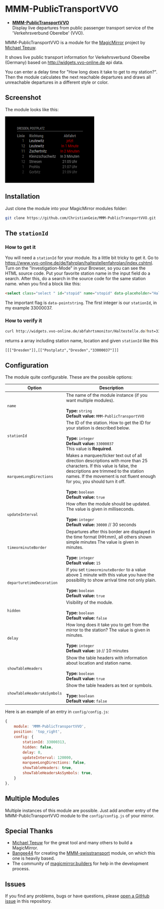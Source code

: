 # MMM-PublicTransportVVO


- **[MMM-PublicTransportVVO](https://github.com/ChristianGeie/MMM-PublicTransportVVO)** <br> Display live departures from public passenger transport service of the 'Verkehrsverbund Oberelbe' (VVO).


MMM-PublicTransportVVO is a module for the [MagicMirror](https://github.com/MichMich/MagicMirror) project by
[Michael Teeuw](https://github.com/MichMich).

It shows live public transport information for Verkehrsverbund Oberelbe (Germany) based on http://widgets.vvo-online.de api data.

You can enter a delay time for "How long does it take to get to my station?".
Then the module calculates the next reachable departures and draws all unreachable departures in a different style or color.

## Screenshot

The module looks like this:

![Example for Dresden, Postplatz with  delay of 2 minutes, colored true, 5 minute timeorminuteBorder and departuretimeDecoration is true ](img/MMM-PublicTransportVVO_screenshot.png)

## Installation

Just clone the module into your MagicMirror modules folder:

```bash
git clone https://github.com/ChristianGeie/MMM-PublicTransportVVO.git
```

## The `stationId`

### How to get it

You will need a `stationId` for your module. Its a little bit tricky to get it. Go to https://www.vvo-online.de/de/fahrplan/haltestellenfahrplan/index.cshtml. Turn on the "Investigation-Mode" in your Browser, so you can see the HTML source code. Put your favorite station name in the input field do a search. After this, do a search in the source code for the same station name. when you find a block like this:

```html
<select class="select " id="stopid" name="stopid" data-placeholder="Haltestelle" aria-label="Haltestelle" aria-required="true" data-stops-only="true" data-regional-only="true" data-pointstring="33000037|||Postplatz|5658730|4621656|0||" style="display: none;"><option value="33000037"><img style="display:inline" aria-label="Haltestelle" src="/assets/img/trans-icon/ico-stop-15x15.png" data-hoversrc="/assets/img/trans-icon/ico-stop-15x15-h.png" data-src="/assets/img/trans-icon/ico-stop-15x15.png"><span class="clearfix"><strong class="right"></strong><span class="displayname">Postplatz, Dresden</span></span></option></select>
```
The important flag is `data-pointstring`. The first integer is our `stationId`, in my example 33000037.

### How to verify it

```bash
curl http://widgets.vvo-online.de/abfahrtsmonitor/Haltestelle.do?hst=33000037
```
returns a array including station name, location and given `stationId` like this
```
[[["Dresden"]],[["Postplatz","Dresden","33000037"]]]
```

## Configuration

The module quite configurable. These are the possible options:

|Option|Description|
|---|---|
|`name`|The name of the module instance (if you want multiple modules).<br><br>**Type:** `string`<br>**Default value:** `MMM-PublicTransportVVO`|
|`stationId`|The ID of the station. How to get the ID for your station is described below.<br><br>**Type:** `integer`<BR>**Default value:** `33000037`<br> This value is **Required**.|
|`marqueeLongDirections`|Makes a marquee/ticker text out of all direction descriptions with more than 25 characters. If this value is false, the descriptions are trimmed to the station names. If the movement is not fluent enough for you, you should turn it off.<br><br>**Type:** `boolean`<br>**Default value:** `true`|
|`updateInterval`|How often the module should be updated. The value is given in milliseconds.<br><br>**Type:** `integer`<br>**Default value:** `30000` // 30 seconds|
|`timeorminuteBorder`|Departures after this border are displayed in the time format (HH:mm), all others shown simple minutes The value is given in minutes.<br><br>**Type:** `integer`<br>**Default value:** `15`|
|`departuretimeDecoration`|If you set `timeorminuteBorder` to a value above 1 minute with this value you have the possibility to show arrival time not only plain. <br><br>**Type:** `boolean`<br>**Default value:** `true`|
|`hidden`|Visibility of the module.<br><br>**Type:** `boolean`<br>**Default value:** `false`|
|`delay`|How long does it take you to get from the mirror to the station? The value is given in minutes.<br><br>**Type:** `integer`<br>**Default value:** `10` // 10 minutes|
|`showTableHeaders`|Show the table headers with information about location and station name.<br><br>**Type:** `boolean`<br>**Default value:** `true`|
|`showTableHeadersAsSymbols`|Show the table headers as text or symbols.<br><br>**Type:** `boolean`<br>**Default value:** `false`|

Here is an example of an entry in `config/config.js`:

```javaScript
{
    module: 'MMM-PublicTransportVVO',
    position: 'top_right',
    config: {
        stationId: 33000313,
        hidden: false,
        delay: 0,
        updateInterval: 120000,
        marqueeLongDirections: false,
        showTableHeaders: true,  
        showTableHeadersAsSymbols: true,
    }
},
```

## Multiple Modules

Multiple instances of this module are possible. Just add another entry of the MMM-PublicTransportVVO module to the `config/config.js` of your mirror.

## Special Thanks

* [Michael Teeuw](https://github.com/MichMich) for the great tool and many others to build a MagicMirror.
* [Bangee44](https://github.com/Bangee44) for creating the [MMM-swisstransport](https://github.com/Bangee44/MMM-swisstransport) module, on which this one is heavily based.
* The community of [magicmirror.builders](https://magicmirror.builders) for help in the development process.

## Issues

If you find any problems, bugs or have questions, please [open a GitHub issue](https://github.com/ChristianGeie/MMM-PublicTransportVVO/issues) in this repository.
